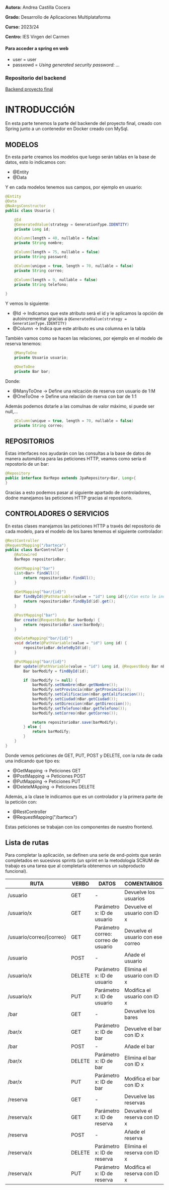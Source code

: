 **Autora:** Andrea Castilla Cocera

**Grado:** Desarrollo de Aplicaciones Multiplataforma

**Curso:** 2023/24

**Centro:** IES Virgen del Carmen

#### Para acceder a spring en web

- user = user
- passxowd = *Using generated security password: ...*

### Repositorio del backend

[Backend proyecto final](https://github.com/acascoc098/project-backend.git)

# INTRODUCCIÓN

En esta parte tenemos la parte del backende del proyecto final, creado con Spring junto a un contenedor en Docker creado con MySql.

## MODELOS

En esta parte creamos los modelos que luego serán tablas en la base de datos, esto lo indicamos con:

- @Entity
- @Data

Y en cada modelos tenemos sus campos, por ejemplo en usuario:

``` java
@Entity
@Data
@NoArgsConstructor
public class Usuario {

    @Id
    @GeneratedValue(strategy = GenerationType.IDENTITY)
    private Long id;

    @Column(length = 40, nullable = false)
    private String nombre;

    @Column(length = 75, nullable = false)
    private String password;

    @Column(unique = true, length = 70, nullable = false)
    private String correo;

    @Column(length = 9, nullable = false)
    private String telefono;
  
}
```

Y vemos lo siguiente:

- @Id -> Indicamos que este atributo será el id y le aplicamos la opción de autoincrementar gracias a `@GeneratedValue(strategy = GenerationType.IDENTITY)`
- @Column -> Indica que este atributo es una columna en la tabla

También vamos como se hacen las relaciones, por ejemplo en el modelo de reserva tenemos:

```java
    @ManyToOne
    private Usuario usuario;

    @OneToOne
    private Bar bar;
```

Donde:

- @ManyToOne -> Define una relcación de reserva con usuario de 1:M
- @OneToOne -> Define una relación de rserva con bar de 1:1

Además podemos dotarle a las comulnas de valor máximo, si puede ser null,...

```java
    @Column(unique = true, length = 70, nullable = false)
    private String correo;
```

## REPOSITORIOS

Estas interfaces nos ayudarán con las consultas a la base de datos de manera automática para las peticiones HTTP, veamos como sería el repostorío de un bar:

```java
@Repository
public interface BarRepo extends JpaRepository<Bar, Long>{
}
```

Gracias a esto podemos pasar al siguiente apartado de controladores, dodne manejamos las peticiones HTTP gracias al repositorio.

## CONTROLADORES O SERVICIOS

En estas clases manejamos las peticiones HTTP a través del repositorio de cada modelo, para el modelo de los bares tenemos el siguiente controlador:

```java
@RestController
@RequestMapping("/barteca")
public class BarController {
    @Autowired
    BarRepo repositorioBar;

    @GetMapping("bar")
    List<Bar> findAll(){
        return repositorioBar.findAll();
    }
    
    @GetMapping("bar/{id}")
    Bar findById(@PathVariable(value = "id") Long id){//Con esto le indicamos el parámetro necesario para la consulta
        return repositorioBar.findById(id).get();
    }

    @PostMapping("bar")
    Bar create(@RequestBody Bar barBody) {
        return repositorioBar.save(barBody);
    }

    @DeleteMapping("bar/{id}")
    void delete(@PathVariable(value = "id") Long id) {
        repositorioBar.deleteById(id);
    }

    @PutMapping("bar/{id}")
    Bar update(@PathVariable(value = "id") Long id, @RequestBody Bar nBar) {
        Bar barModify = findById(id);

        if (barModify != null) {
            barModify.setNombre(nBar.getNombre());
            barModify.setProvincia(nBar.getProvincia());
            barModify.setCalificacion(nBar.getCalificacion());
            barModify.setCiudad(nBar.getCiudad());
            barModify.setDireccion(nBar.getDireccion());
            barModify.setTelefono(nBar.getTelefono());
            barModify.setCorreo(nBar.getCorreo());

            return repositorioBar.save(barModify);
        } else {
            return barModify;
        }
    }
}
```

Donde vemos peticiones de GET, PUT, POST y DELETE, con la ruta de cada una indicando que tipo es:

- @GetMapping -> Peticiones GET
- @PostMapping -> Peticiones POST
- @PutMapping -> Peticiones PUT
- @DeleteMApping -> Peticiones DELETE

Además, a la clase le indicamos que es un controlador y la primera parte de la petición con:

- @RestController
- @RequestMapping("/barteca")

Estas peticiones se trabajan con los componentes de nuestro frontend.

## Lista de rutas

Para completar la aplicación, se definen una serie de end-points que serán completados en sucesivos sprints (un sprint en la metodología SCRUM de trabajo es una tarea que al completarla obtenemos un subproducto funcional).

RUTA | VERBO | DATOS | COMENTARIOS
-----|-------|-------|------------
/usuario | GET | - | Devuelve los usuarios
/usuario/x | GET | Parámetro x: ID de usuario | Devuelve el usuario con ID x
/usuario/correo/{correo} | GET | Parámetro correo: correo de usuario | Devuelve el usuario con ese correo
/usuario | POST | - | Añade el usuario
/usuario/x | DELETE | Parámetro x: ID de usuario | Elimina el usuario con ID x
/usuario/x | PUT | Parámetro x: ID de usuario | Modifica el usuario con ID x
/bar | GET | - | Devuelve los bares
/bar/x | GET | Parámetro x: ID de bar | Devuelve el bar con ID x
/bar | POST | - | Añade el bar
/bar/x | DELETE | Parámetro x: ID de bar| Elimina el bar con ID x
/bar/x | PUT | Parámetro x: ID de bar | Modifica el bar con ID x
/reserva | GET | - | Devuelve las reservas
/reserva/x | GET | Parámetro x: ID de reserva | Devuelve el reserva con ID x
/reserva | POST | - | Añade el reserva
/reserva/x | DELETE | Parámetro x: ID de reserva| Elimina el reserva con ID x
/reserva/x | PUT | Parámetro x: ID de reserva | Modifica el reserva con ID x
